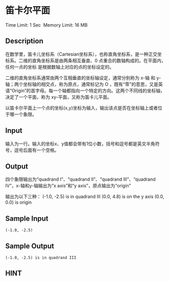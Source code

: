 # 笛卡尔平面
Time Limit: 1 Sec  Memory Limit: 16 MB


## Description
在数学里，笛卡儿坐标系（Cartesian坐标系），也称直角坐标系，是一种正交坐标系。二维的直角坐标系是由两条相互垂直、0 点重合的数轴构成的。在平面内，任何一点的坐标 是根据数轴上对应的点的坐标设定的。

二维的直角坐标系通常由两个互相垂直的坐标轴设定，通常分别称为 x-轴 和 y-轴；两个坐标轴的相交点，称为原点，通常标记为 O ，既有“零”的意思，又是英语“Origin”的首字母。每一个轴都指向一个特定的方向。这两个不同线的坐标轴，决定了一个平面，称为 xy-平面，又称为笛卡儿平面。




以笛卡尔平面上一个点的坐标(x,y)坐标为输入，输出该点是否在坐标轴上或者位于哪一个象限。


## Input
输入为一行。输入的坐标x、y值都会带有1位小数，括号和逗号都是英文半角符号，逗号后面有一个空格。



## Output
四个象限输出为“quadrand I”、“quadrand II”、“quadrand III”、“quadrand IV”，x-轴和y-轴输出为“x axis”和“y axis”，原点输出为“origin”

输出为以下三种：
(-1.0, -2.5) is in quadrand III
(0.0, 4.8) is on the y axis
(0.0, 0.0) is origin


## Sample Input
```
(-1.0, -2.5)
```
## Sample Output
```
(-1.0, -2.5) is in quadrand III
```

## HINT
